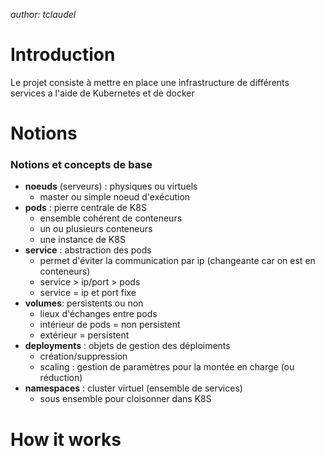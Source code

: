 _author: tclaudel_
# Introduction
Le projet consiste à mettre en place une infrastructure de différents services a l'aide de Kubernetes et de docker
# Notions
### Notions et concepts de base
* **noeuds** (serveurs) : physiques ou virtuels
	- master ou simple noeud d'exécution
* **pods** : pierre centrale de K8S
	 - ensemble cohérent de conteneurs
	 - un ou plusieurs conteneurs
	 - une instance de K8S
* **service** : abstraction des pods
	 - permet d'éviter la communication par ip (changeante car on est en conteneurs)
	 - service > ip/port > pods
	 - service = ip et port fixe
* **volumes**: persistents ou non
	 - lieux d'échanges entre pods
	 - intérieur de pods = non persistent
	 - extérieur = persistent
* **deployments** : objets de gestion des déploiments
	 - création/suppression
	 - scaling : gestion de paramètres pour la montée en charge (ou réduction)
* **namespaces** : cluster virtuel (ensemble de services)
	*  sous ensemble pour cloisonner dans K8S
# How it works
